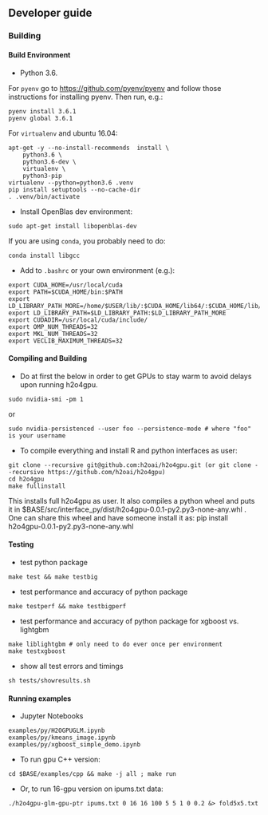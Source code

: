 ## Developer guide

### Building

#### Build Environment

* Python 3.6.

For `pyenv` go to https://github.com/pyenv/pyenv and follow those instructions for installing pyenv. Then run, e.g.:

````
pyenv install 3.6.1
pyenv global 3.6.1
````

For `virtualenv` and ubuntu 16.04:

```arma.header
apt-get -y --no-install-recommends  install \
    python3.6 \
    python3.6-dev \
    virtualenv \
    python3-pip
virtualenv --python=python3.6 .venv
pip install setuptools --no-cache-dir
. .venv/bin/activate
```

- Install OpenBlas dev environment:

```
sudo apt-get install libopenblas-dev
```

If you are using `conda`, you probably need to do:
```
conda install libgcc
```

- Add to `.bashrc` or your own environment (e.g.):

```
export CUDA_HOME=/usr/local/cuda
export PATH=$CUDA_HOME/bin:$PATH
export LD_LIBRARY_PATH_MORE=/home/$USER/lib/:$CUDA_HOME/lib64/:$CUDA_HOME/lib/:$CUDA_HOME/lib64:$CUDA_HOME/extras/CUPTI/lib64
export LD_LIBRARY_PATH=$LD_LIBRARY_PATH:$LD_LIBRARY_PATH_MORE
export CUDADIR=/usr/local/cuda/include/
export OMP_NUM_THREADS=32
export MKL_NUM_THREADS=32
export VECLIB_MAXIMUM_THREADS=32
```

#### Compiling and Building

- Do at first the below in order to get GPUs to stay warm to avoid delays upon running h2o4gpu.

```
sudo nvidia-smi -pm 1
```

or

```
sudo nvidia-persistenced --user foo --persistence-mode # where "foo" is your username
```

- To compile everything and install R and python interfaces as user:

```
git clone --recursive git@github.com:h2oai/h2o4gpu.git (or git clone --recursive https://github.com/h2oai/h2o4gpu)
cd h2o4gpu
make fullinstall
```

This installs full h2o4gpu as user. It also compiles a python wheel and puts it in $BASE/src/interface_py/dist/h2o4gpu-0.0.1-py2.py3-none-any.whl .  One can share this wheel and have someone install it as: pip install h2o4gpu-0.0.1-py2.py3-none-any.whl

#### Testing

- test python package
```
make test && make testbig
```

- test performance and accuracy of python package
```
make testperf && make testbigperf
```

- test performance and accuracy of python package for xgboost vs. lightgbm
```
make liblightgbm # only need to do ever once per environment
make testxgboost
```

- show all test errors and timings
```
sh tests/showresults.sh
```

#### Running examples

- Jupyter Notebooks
```
examples/py/H2OGPUGLM.ipynb
examples/py/kmeans_image.ipynb
examples/py/xgboost_simple_demo.ipynb
```

- To run gpu C++ version:
```
cd $BASE/examples/cpp && make -j all ; make run
```

- Or, to run 16-gpu version on ipums.txt data:
```
./h2o4gpu-glm-gpu-ptr ipums.txt 0 16 16 100 5 5 1 0 0.2 &> fold5x5.txt
```